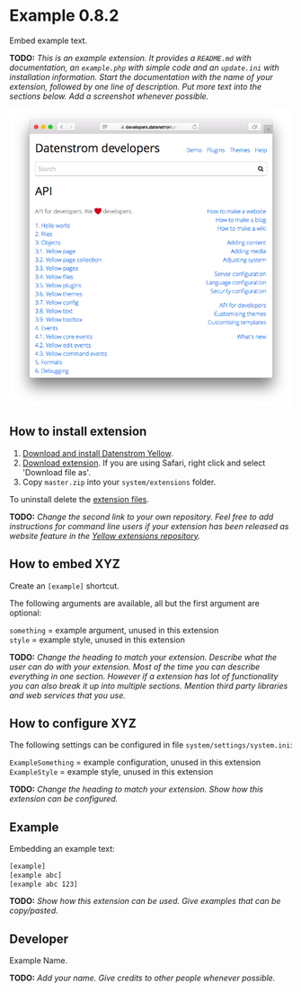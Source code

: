 Example 0.8.2
=============
Embed example text. 

**TODO:** *This is an example extension. It provides a `README.md` with documentation, an `example.php` with simple code and an `update.ini` with installation information. Start the documentation with the name of your extension, followed by one line of description. Put more text into the sections below. Add a screenshot whenever possible.* 

<p align="center"><img src="example-screenshot.png?raw=true" alt="Screenshot"></p>

## How to install extension

1. [Download and install Datenstrom Yellow](https://github.com/datenstrom/yellow/).
2. [Download extension](https://github.com/schulle4u/yellow-plugin-example/archive/master.zip). If you are using Safari, right click and select 'Download file as'.
3. Copy `master.zip` into your `system/extensions` folder.

To uninstall delete the [extension files](update.ini).

**TODO:** *Change the second link to your own repository. Feel free to add instructions for command line users if your extension has been released as website feature in the [Yellow extensions repository](https://github.com/datenstrom/yellow-extensions).*

## How to embed XYZ

Create an `[example]` shortcut. 

The following arguments are available, all but the first argument are optional:

`something` = example argument, unused in this extension    
`style` = example style, unused in this extension

**TODO:** *Change the heading to match your extension. Describe what the user can do with your extension. Most of the time you can describe everything in one section. However if a extension has lot of functionality you can also break it up into multiple sections. Mention third party libraries and web services that you use.*

## How to configure XYZ

The following settings can be configured in file `system/settings/system.ini`:

`ExampleSomething` = example configuration, unused in this extension  
`ExampleStyle` = example style, unused in this extension  

**TODO:** *Change the heading to match your extension. Show how this extension can be configured.*

## Example

Embedding an example text:

    [example]
    [example abc]
    [example abc 123]

**TODO:** *Show how this extension can be used. Give examples that can be copy/pasted.*

## Developer

Example Name.

**TODO:** *Add your name. Give credits to other people whenever possible.*

